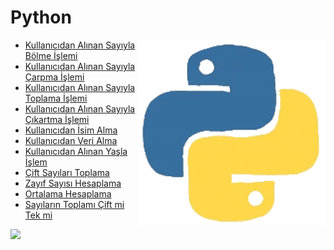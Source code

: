 <!--Height-->
<!--Italic-->
# Python
<img align='right' src='https://github.com/SelcanTaylan/Python/blob/main/gif2.gif' width='300'>

- [Kullanıcıdan Alınan Sayıyla Bölme İşlemi](https://github.com/SelcanTaylan/Python/tree/main/bolme)
- [Kullanıcıdan Alınan Sayıyla Çarpma İşlemi](https://github.com/SelcanTaylan/Python/tree/main/carpma)
- [Kullanıcıdan Alınan Sayıyla Toplama İşlemi](https://github.com/SelcanTaylan/Python/tree/main/toplama)
- [Kullanıcıdan Alınan Sayıyla Çıkartma İşlemi](https://github.com/SelcanTaylan/Python/tree/main/cikartma)
- [Kullanıcıdan İsim Alma](https://github.com/SelcanTaylan/Python/tree/main/kullanicidan_isim_alma)
- [Kullanıcıdan Veri Alma](https://github.com/SelcanTaylan/Python/tree/main/kullanicidan_veri_alma)
- [Kullanıcıdan Alınan Yaşla İşlem](https://github.com/SelcanTaylan/Python/tree/main/yasa_gore_mesaj)
- [Çift Sayıları Toplama](https://github.com/SelcanTaylan/Python/tree/main/cift_Toplama)
- [Zayıf Sayısı Hesaplama](https://github.com/SelcanTaylan/Python/tree/main/zayif_sayisi_hesaplama)
- [Ortalama Hesaplama](https://github.com/SelcanTaylan/Python/tree/main/ortalama)
- [Sayıların Toplamı Çift mi Tek mi](https://github.com/SelcanTaylan/Python/tree/main/cift_mi_tek_mi)
<img src="https://user-images.githubusercontent.com/74038190/212284115-f47cd8ff-2ffb-4b04-b5bf-4d1c14c0247f.gif" width="1010">
<br><br>
